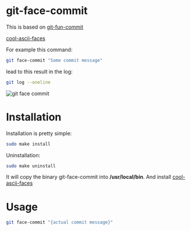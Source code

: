 git-face-commit
==============

This is based on [git-fun-commit](https://github.com/erthalion/git-fun-commit)

[cool-ascii-faces](https://nodei.co/npm/cool-ascii-faces/)

For example this command:
```bash
git face-commit "Some commit message"
```
lead to this result in the log:
```bash
git log --oneline
```
<img src='http://lh5.ggpht.com/bTR5TNUl3iqMbSw9uJVvnXieLVGHYt3nsumgkyxl43e2FgJp9Vro7CYqerBC5a6KpdKg7W4_Zjskn222G00AJ1HlTTeSUA' border='0' alt="git face commit" />


Installation
============
Installation is pretty simple:
```bash
sudo make install
```
Uninstallation:
```bash
sudo make uninstall
```
It will copy the binary git-face-commit into <b>/usr/local/bin</b>.
And install [cool-ascii-faces](https://nodei.co/npm/cool-ascii-faces/)

Usage
=====
```bash
git face-commit "{actual commit message}"
```
